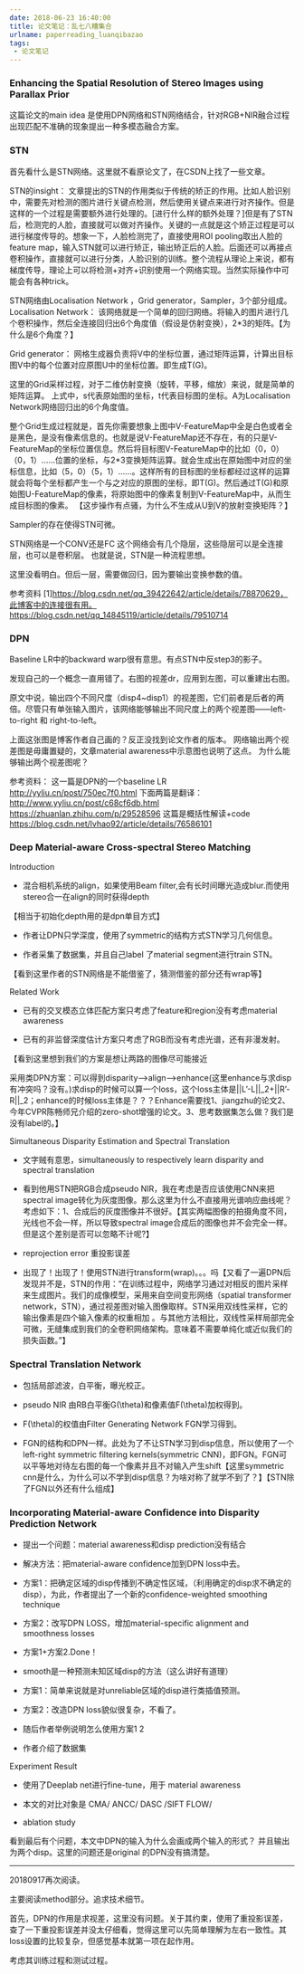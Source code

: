 ```yaml
---
date: 2018-06-23 16:40:00
title: 论文笔记：乱七八糟集合
urlname: paperreading_luanqibazao
tags:
 - 论文笔记
---
```


### Enhancing the Spatial Resolution of Stereo Images using Parallax Prior

这篇论文的main idea 是使用DPN网络和STN网络结合，针对RGB+NIR融合过程出现匹配不准确的现象提出一种多模态融合方案。

### STN
首先看什么是STN网络。这里就不看原论文了，在CSDN上找了一些文章。


STN的insight：
文章提出的STN的作用类似于传统的矫正的作用。比如人脸识别中，需要先对检测的图片进行关键点检测，然后使用关键点来进行对齐操作。但是这样的一个过程是需要额外进行处理的。[进行什么样的额外处理？]但是有了STN后，检测完的人脸，直接就可以做对齐操作。关键的一点就是这个矫正过程是可以进行梯度传导的。想象一下，人脸检测完了，直接使用ROI pooling取出人脸的feature map，输入STN就可以进行矫正，输出矫正后的人脸。后面还可以再接点卷积操作，直接就可以进行分类，人脸识别的训练。整个流程从理论上来说，都有梯度传导，理论上可以将检测+对齐+识别使用一个网络实现。当然实际操作中可能会有各种trick。



STN网络由Localisation Network ，Grid generator，Sampler，3个部分组成。
Localisation Network：
该网络就是一个简单的回归网络。将输入的图片进行几个卷积操作，然后全连接回归出6个角度值（假设是仿射变换），2*3的矩阵。【为什么是6个角度？】

Grid generator：
网格生成器负责将V中的坐标位置，通过矩阵运算，计算出目标图V中的每个位置对应原图U中的坐标位置。即生成T(G)。

这里的Grid采样过程，对于二维仿射变换（旋转，平移，缩放）来说，就是简单的矩阵运算。
上式中，s代表原始图的坐标，t代表目标图的坐标。A为Localisation Network网络回归出的6个角度值。

整个Grid生成过程就是，首先你需要想象上图中V-FeatureMap中全是白色或者全是黑色，是没有像素信息的。也就是说V-FeatureMap还不存在，有的只是V-FeatureMap的坐标位置信息。然后将目标图V-FeatureMap中的比如（0，0）（0，1）......位置的坐标，与2*3变换矩阵运算。就会生成出在原始图中对应的坐标信息，比如（5，0）（5，1）......。这样所有的目标图的坐标都经过这样的运算就会将每个坐标都产生一个与之对应的原图的坐标，即T(G)。然后通过T(G)和原始图U-FeatureMap的像素，将原始图中的像素复制到V-FeatureMap中，从而生成目标图的像素。
【这步操作有点骚，为什么不生成从U到V的放射变换矩阵？】

Sampler的存在使得STN可微。


STN网络是一个CONV还是FC
这个网络会有几个隐层，这些隐层可以是全连接层，也可以是卷积层。
也就是说，STN是一种流程思想。

这里没看明白。但后一层，需要做回归，因为要输出变换参数的值。

参考资料
[1]https://blog.csdn.net/qq_39422642/article/details/78870629，此博客中的连接很有用。
https://blog.csdn.net/qq_14845119/article/details/79510714

### DPN

Baseline LR中的backward warp很有意思。有点STN中反step3的影子。

发现自己的一个概念一直用错了。右图的视差dr，应用到左图，可以重建出右图。

原文中说，输出四个不同尺度（disp4~disp1）的视差图，它们前者是后者的两倍。尽管只有单张输入图片，该网络能够输出不同尺度上的两个视差图——left-to-right 和 right-to-left。

上面这张图是博客作者自己画的？反正没找到论文作者的版本。
网络输出两个视差图是毋庸置疑的，文章material awareness中示意图也说明了这点。
为什么能够输出两个视差图呢？

参考资料：
这一篇是DPN的一个baseline LR http://yyliu.cn/post/750ec7f0.html
下面两篇是翻译：
http://www.yyliu.cn/post/c68cf6db.html
https://zhuanlan.zhihu.com/p/29528596
这篇是概括性解读+code
https://blog.csdn.net/lvhao92/article/details/76586101





### Deep Material-aware Cross-spectral Stereo Matching

Introduction

- 混合相机系统的align，如果使用Beam filter,会有长时间曝光造成blur.而使用stereo合一在align的同时获得depth

【相当于初始化depth用的是dpn单目方式】

- 作者让DPN只学深度，使用了symmetric的结构方式STN学习几何信息。

- 作者采集了数据集，并且自己label 了material segment进行train STN。

【看到这里作者的STN网络是不能借鉴了，猜测借鉴的部分还有wrap等】

Related Work

- 已有的交叉模态立体匹配方案只考虑了feature和region没有考虑material awareness

- 已有的非监督深度估计方案只考虑了RGB而没有考虑光谱，还有非漫发射。

【看到这里想到我们的方案是想让两路的图像尽可能接近

采用类DPN方案：可以得到disparity-->align-->enhance(这里enhance与求disp有冲突吗？没有。)求disp的时候可以算一个loss，这个loss主体是||L’-L||_2+||R’-R||_2；enhance的时候loss主体是？？？Enhance需要找1、jiangzhu的论文2、今年CVPR陈畅师兄介绍的zero-shot增强的论文。3、思考数据集怎么做？我们是没有label的。】

Simultaneous Disparity Estimation and Spectral Translation

- 文字贼有意思，simultaneously to respectively learn disparity and spectral translation

- 看到他用STN把RGB合成pseudo NIR，我在考虑是否应该使用CNN来把spectral image转化为灰度图像。那么这里为什么不直接用光谱响应曲线呢？考虑如下：1、合成后的灰度图像并不很好。【其实两幅图像的拍摄角度不同，光线也不会一样，所以导致spectral image合成后的图像也并不会完全一样。但是这个差别是否可以忽略不计呢?】

- reprojection error 重投影误差

- 出现了！出现了！使用STN进行transform(wrap)。。。吗【又看了一遍DPN后发现并不是，STN的作用：“在训练过程中，网络学习通过对相反的图片采样来生成图片。我们的成像模型，采用来自空间变形网络（spatial transformer network，STN），通过视差图对输入图像取样。STN采用双线性采样，它的输出像素是四个输入像素的权重相加 。与其他方法相比，双线性采样局部完全可微，无缝集成到我们的全卷积网络架构。意味着不需要单纯化或近似我们的损失函数。”】

### Spectral Translation Network

- 包括局部滤波，白平衡，曝光校正。

- pseudo NIR 由RB白平衡G(\theta)和像素值F(\theta)加权得到。

 - F(\theta)的权值由Filter Generating Network FGN学习得到。

- FGN的结构和DPN一样。此处为了不让STN学习到disp信息，所以使用了一个left-right symmetric filtering kernels(symmetric CNN)，即FGN。FGN可以平等地对待左右图的每一个像素并且不对输入产生shift【这里symmetric cnn是什么，为什么可以不学到disp信息？为啥对称了就学不到了？】【STN除了FGN以外还有什么组成】


### Incorporating Material-aware Confidence into Disparity Prediction Network

- 提出一个问题：material awareness和disp prediction没有结合

- 解决方法：把material-aware confidence加到DPN loss中去。

- 方案1：把确定区域的disp传播到不确定性区域，（利用确定的disp求不确定的disp），为此，作者提出了一个新的confidence-weighted smoothing technique

- 方案2：改写DPN LOSS，增加material-specific alignment and smoothness losses

- 方案1+方案2.Done！

- smooth是一种预测未知区域disp的方法（这么讲好有道理）

- 方案1：简单来说就是对unreliable区域的disp进行类插值预测。

- 方案2：改造DPN loss貌似很复杂，不看了。

- 随后作者举例说明怎么使用方案1 2 

 - 作者介绍了数据集

Experiment Result

- 使用了Deeplab net进行fine-tune，用于 material awareness

- 本文的对比对象是   CMA/ ANCC/ DASC /SIFT FLOW/

- ablation study

看到最后有个问题，本文中DPN的输入为什么会画成两个输入的形式？
并且输出为两个disp。这里的问题还是original 的DPN没有搞清楚。

-----------------------------------------------

20180917再次阅读。

主要阅读method部分。追求技术细节。

首先，DPN的作用是求视差，这里没有问题。关于其约束，使用了重投影误差，查了一下重投影误差并没太仔细看，觉得这里可以先简单理解为左右一致性。其loss设置的比较复杂，但感觉基本就第一项在起作用。

考虑其训练过程和测试过程。
